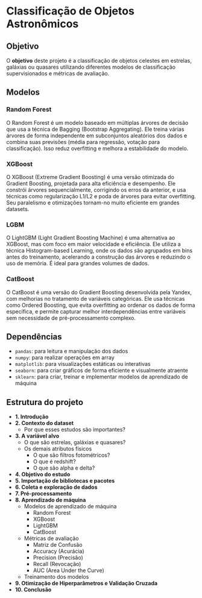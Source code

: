 # Classificação de Objetos Astronômicos


## Objetivo

O **objetivo** deste projeto é a classificação de objetos celestes em estrelas, galáxias ou quasares utilizando diferentes modelos de
classificação supervisionados e métricas de avaliação. 


## Modelos
 
### Random Forest

O Random Forest é um modelo baseado em múltiplas árvores de decisão que usa a técnica de Bagging (Bootstrap Aggregating). Ele treina várias árvores de forma independente em subconjuntos aleatórios dos dados e combina suas previsões (média para regressão, votação para classificação). Isso reduz overfitting e melhora a estabilidade do modelo.

### XGBoost
O XGBoost (Extreme Gradient Boosting) é uma versão otimizada do Gradient Boosting, projetada para alta eficiência e desempenho. Ele constrói árvores sequencialmente, corrigindo os erros da anterior, e usa técnicas como regularização L1/L2 e poda de árvores para evitar overfitting. Seu paralelismo e otimizações tornam-no muito eficiente em grandes datasets.

### LGBM 
O LightGBM (Light Gradient Boosting Machine) é uma alternativa ao XGBoost, mas com foco em maior velocidade e eficiência. Ele utiliza a técnica Histogram-based Learning, onde os dados são agrupados em bins antes do treinamento, acelerando a construção das árvores e reduzindo o uso de memória. É ideal para grandes volumes de dados.

### CatBoost 
O CatBoost é uma versão do Gradient Boosting desenvolvida pela Yandex, com melhorias no tratamento de variáveis categóricas. Ele usa técnicas como Ordered Boosting, que evita overfitting ao ordenar os dados de forma específica, e permite capturar melhor interdependências entre variáveis sem necessidade de pré-processamento complexo.


## Dependências
- ```pandas```: para leitura e manipulação dos dados
- ```numpy```: para realizar operações em array
- ```matplotlib```: para visualizações estáticas ou interativas
- ```seaborn```: para criar gráficos de forma eficiente e visualmente atraente
- ```sklearn```: para criar, treinar e implementar modelos de aprendizado de máquina

## Estrutura do projeto

- **1. Introdução**
- **2. Contexto do dataset**
  - Por que esses estudos são importantes?
- **3. A variável alvo**
  - O que são estrelas, galáxias e quasares?
  - Os demais atributos físicos
    - O que são filtros fotométricos?
    - O que é redshift?
    - O que são alpha e delta?
- **4. Objetivo do estudo**
- **5. Importação de bibliotecas e pacotes**
- **6. Coleta e exploração de dados**
- **7. Pré-processamento**
- **8. Aprendizado de máquina**
  - Modelos de aprendizado de máquina
    - Random Forest
    - XGBoost
    - LightGBM
    - CatBoost
  - Métricas de avaliação
    - Matriz de Confusão
    - Accuracy (Acurácia)
    - Precision (Precisão)
    - Recall (Revocação)
    - AUC (Area Under the Curve)
  - Treinamento dos modelos
- **9. Otimização de Hiperparâmetros e Validação Cruzada**
- **10. Conclusão**
